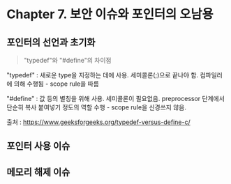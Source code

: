 # Chapter 7. 보안 이슈와 포인터의 오남용

포인터의 선언과 초기화
-

>"typedef"와 "#define"의 차이점

"typedef" : 새로운 type을 지정하는 데에 사용. 세미콜론(;)으로 끝나야 함. 컴파일러에 의해 수행됨 - scope rule을 따름

"#define" : 값 등의 별칭을 위해 사용. 세미콜론이 필요없음. preprocessor 단계에서 단순히 복사 붙여넣기 정도의 역할 수행 - scope rule을 신경쓰지 않음.

출처 : https://www.geeksforgeeks.org/typedef-versus-define-c/ 

포인터 사용 이슈
-
메모리 해제 이슈
-
